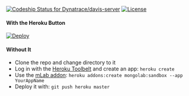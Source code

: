 [![Codeship Status for Dynatrace/davis-server](https://codeship.com/projects/f7fdbd60-7fb1-0134-f227-0a5ca88f8b76/status?branch=davisV2)](https://codeship.com/projects/181984)
[![License](http://img.shields.io/:license-mit-blue.svg)](https://github.com/Dynatrace/davis-server/blob/master/LICENSE)

#### With the Heroku Button

[![Deploy](https://www.herokucdn.com/deploy/button.png)](https://heroku.com/deploy?template=https://github.com/Dynatrace/davis-server/tree/davisV2)

#### Without It

* Clone the repo and change directory to it
* Log in with the [Heroku Toolbelt](https://toolbelt.heroku.com/) and create an app: `heroku create`
* Use the [mLab addon](https://elements.heroku.com/addons/mongolab): `heroku addons:create mongolab:sandbox --app YourAppName`
* Deploy it with: `git push heroku master`
